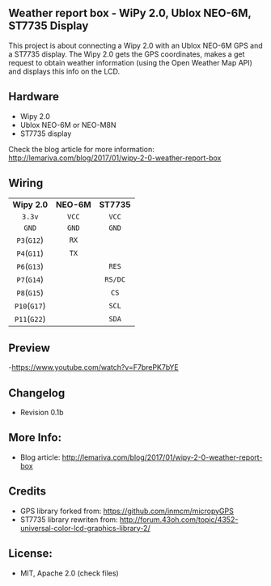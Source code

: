 Weather report box - WiPy 2.0, Ublox NEO-6M, ST7735 Display
------------------------------------------------
This project is about connecting a Wipy 2.0 with an Ublox NEO-6M GPS and a ST7735 display. The Wipy 2.0 gets the GPS coordinates, makes a get request to obtain weather information (using the Open Weather Map API) and displays this info on the LCD.

Hardware
----------------
* Wipy 2.0
* Ublox NEO-6M or NEO-M8N
* ST7735 display

Check the blog article for more information:  http://lemariva.com/blog/2017/01/wipy-2-0-weather-report-box

Wiring 
---------------

|		|		|		|
|:-----:|:-----:|:-----:|
|**Wipy 2.0**|**NEO-6M**|**ST7735**|
| `3.3v`| `VCC` | `VCC`|
| `GND` | `GND` | `GND`|
| `P3`(`G12`) | `RX`  |	   |
| `P4`(`G11`) | `TX`  |	   |
| `P6`(`G13`) |   |	 `RES`  |
| `P7`(`G14`) |   |	 `RS/DC`  |
| `P8`(`G15`) |   |	 `CS`  |
| `P10`(`G17`) |   |	 `SCL`  |
| `P11`(`G22`) |   |	 `SDA`  |

Preview
--------------------
-https://www.youtube.com/watch?v=F7brePK7bYE

Changelog
-------------------
* Revision 0.1b

More Info:
-----------
* Blog article: http://lemariva.com/blog/2017/01/wipy-2-0-weather-report-box

Credits
--------------------
* GPS library forked from: https://github.com/inmcm/micropyGPS
* ST7735 library rewriten from: http://forum.43oh.com/topic/4352-universal-color-lcd-graphics-library-2/

License:
---------------
* MIT, Apache 2.0 (check files)
